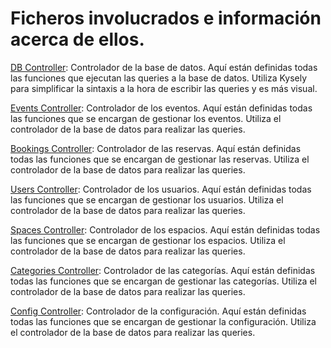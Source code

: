 # Ficheros involucrados e información acerca de ellos.

[DB Controller](/functions/dbcontroller.js): Controlador de la base de datos. Aquí están definidas todas las funciones que ejecutan las queries a la base de datos. Utiliza Kysely para simplificar la sintaxis a la hora de escribir las queries y es más visual.

[Events Controller](/functions/eventscontroller.js): Controlador de los eventos. Aquí están definidas todas las funciones que se encargan de gestionar los eventos. Utiliza el controlador de la base de datos para realizar las queries.

[Bookings Controller](/functions/bookingscontroller.js): Controlador de las reservas. Aquí están definidas todas las funciones que se encargan de gestionar las reservas. Utiliza el controlador de la base de datos para realizar las queries.

[Users Controller](/functions/userscontroller.js): Controlador de los usuarios. Aquí están definidas todas las funciones que se encargan de gestionar los usuarios. Utiliza el controlador de la base de datos para realizar las queries.

[Spaces Controller](/functions/spacescontroller.js): Controlador de los espacios. Aquí están definidas todas las funciones que se encargan de gestionar los espacios. Utiliza el controlador de la base de datos para realizar las queries.

[Categories Controller](/functions/categoriescontroller.js): Controlador de las categorías. Aquí están definidas todas las funciones que se encargan de gestionar las categorías. Utiliza el controlador de la base de datos para realizar las queries.

[Config Controller](/functions/configcontroller.js): Controlador de la configuración. Aquí están definidas todas las funciones que se encargan de gestionar la configuración. Utiliza el controlador de la base de datos para realizar las queries.
